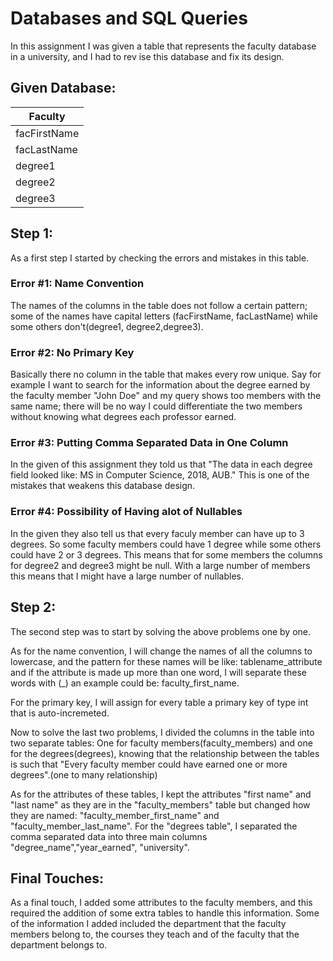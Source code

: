 # Databases and SQL Queries
In this assignment I was given a table that represents the faculty database in a university, and I had to rev ise this database and fix its design.

## Given Database:
|Faculty|
|--------|
|facFirstName|
|facLastName|
|degree1|
|degree2|
|degree3|

## Step 1:

As a first step I started by checking the errors and mistakes in this table.

### Error #1: Name Convention

The names of the columns in the table does not follow a certain pattern; some of the names have capital letters (facFirstName, facLastName) while some others don't(degree1, degree2,degree3).

### Error #2: No Primary Key

Basically there no column in the table that makes every row unique. Say for example I want to search for the information about the degree earned by the faculty member "John Doe" and my query shows too members with the same name; there will be no way I could differentiate the two members without knowing what degrees each professor earned.

### Error #3: Putting Comma Separated Data in One Column

In the given of this assignment they told us that "The data in each degree field looked like: MS in Computer Science, 2018, AUB." This is one of the mistakes that weakens this database design.

### Error #4: Possibility of Having alot of Nullables 

In the given they also tell us that every faculy member can have up to 3 degrees. So some faculty members could have 1 degree while some others could have 2 or 3 degrees. This means that for some members the columns for degree2 and degree3 might be null. With a large number of members this means that I might have a large number of nullables.

## Step 2:

The second step was to start by solving the above problems one by one.

As for the name convention, I will change the names of all the columns to lowercase, and the pattern for these names will be like: tablename_attribute and if the attribute is made up more than one word, I will separate these words with (_) an example could be: faculty_first_name.

For the primary key, I will assign for every table a primary key of type int that is auto-incremeted.

Now to solve the last two problems, I divided the columns in the table into two separate tables: One for faculty members(faculty_members) and one for the degrees(degrees), knowing that the relationship between the tables is such that "Every faculty member could have earned one or more degrees".(one to many relationship)

As for the attributes of these tables, I kept the attributes "first name" and "last name" as they are in the "faculty_members" table but changed how they are named: "faculty_member_first_name" and "faculty_member_last_name". For the "degrees table", I separated the comma separated data into three main columns "degree_name","year_earned", "university".

## Final Touches:

As a final touch, I added some attributes to the faculty members, and this required the addition of some extra tables to handle this information. Some of the information I added included the department that the faculty members belong to, the courses they teach and of the faculty that the department belongs to.

